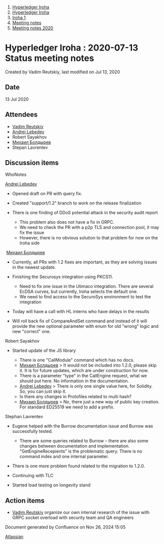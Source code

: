 1. [Hyperledger Iroha](index.html)
2. [Hyperledger Iroha](Hyperledger-Iroha_20873224.html)
3. [Iroha 1](Iroha-1_21015959.html)
4. [Meeting notes](Meeting-notes_21016018.html)
5. [Meeting notes 2020](Meeting-notes-2020_21016022.html)

# Hyperledger Iroha : 2020-07-13 Status meeting notes

Created by Vadim Reutskiy, last modified on Jul 13, 2020

## Date

13 Jul 2020

## Attendees

- [Vadim Reutskiy](https://lf-hyperledger.atlassian.net/wiki/people/5b8d04b72786fb2bf79a7405?ref=confluence)
- [Andrei Lebedev](https://lf-hyperledger.atlassian.net/wiki/people/557058:c02f1b3d-42e6-4519-ba84-2d0476dccbc9?ref=confluence)
- Robert Sayakhov
- [Михаил Болдырев](https://lf-hyperledger.atlassian.net/wiki/people/557058:584193b8-9303-4b5a-8cb3-8153294c8cc2?ref=confluence)
- Stepan Lavrentev

## Discussion items

WhoNotes

[Andrei Lebedev](https://lf-hyperledger.atlassian.net/wiki/people/557058:c02f1b3d-42e6-4519-ba84-2d0476dccbc9?ref=confluence)

- Opened draft on PR with query fix.
- Created "support/1.2" branch to work on the release finalization
- There is one finding of DDoS potential attack in the security audit report
  
  - This problem also does not have a fix in GRPC.
  - We need to check the PR with a p2p TLS and connection pool, it may fix the issue
  - However, there is no obvious solution to that problem for now on the Iroha side

 [Михаил Болдырев](https://lf-hyperledger.atlassian.net/wiki/people/557058:584193b8-9303-4b5a-8cb3-8153294c8cc2?ref=confluence)

- Currently, all PRs with 1.2 fixes are important, as they are solving issues in the newest update.
- Finishing the Securosys integration using PKCS11.
  
  - Need to fix one issue in the Utimaco integration. There are several EcDSA curves, but currently, Iroha selects the default one.
  - We need to find access to the SecuroSys environment to test the integration
- Today will have a call with HL interns who have delays in the results
- Will roll back fix of CompareAndSet command and instead of it will provide the new optional parameter with enum for old "wrong" logic and new "correct" one.

Robert Sayakhov

- Started update of the JS library
  
  - There is one "CallModule" command which has no docs.
  - [Михаил Болдырев](https://lf-hyperledger.atlassian.net/wiki/people/557058:584193b8-9303-4b5a-8cb3-8153294c8cc2?ref=confluence) &gt; It would not be included into 1.2.0, please skip it. It is for future updates, which are under construction for now.
  - There is a parameter "type" in the CallEngine request, what we should put here. No information in the documentation.
  - [Andrei Lebedev](https://lf-hyperledger.atlassian.net/wiki/people/557058:c02f1b3d-42e6-4519-ba84-2d0476dccbc9?ref=confluence) &gt; There is only one single value here, for Solidity. So, you can just skip it.
  - Is there any changes in Protofiles related to multi hash?
  - [Михаил Болдырев](https://lf-hyperledger.atlassian.net/wiki/people/557058:584193b8-9303-4b5a-8cb3-8153294c8cc2?ref=confluence) &gt; No, there just a new way of public key creation. For standard ED25519 we need to add a prefix.

Stephan Lavrentev

- Eugene helped with the Burrow documentation issue and Burrow was successfully tested.
  
  - There are some queries related to Burrow – there are also some changes between documentation and implementation. "GetEngineRecepients" is the problematic query. There is no command index and one internal parameter.
- There is one more problem found related to the migration to 1.2.0.
- Continuing with TLC
- Started load testing on longevity stand

## Action items

- [Vadim Reutskiy](https://lf-hyperledger.atlassian.net/wiki/people/5b8d04b72786fb2bf79a7405?ref=confluence) organize our own internal research of the issue with GRPC socket overload with security team and QA engineers

Document generated by Confluence on Nov 26, 2024 15:05

[Atlassian](http://www.atlassian.com/)
